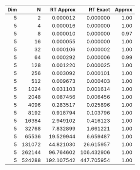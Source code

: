 | **Dim** | **N**  | **RT Approx** | **RT Exact** | **Approx** |
|--------:|-------:|--------------:|-------------:|-----------:|
| 5       | 2      | 0.000012      | 0.000000     | 1.00       |
| 5       | 4      | 0.000016      | 0.000000     | 1.00       |
| 5       | 8      | 0.000010      | 0.000000     | 0.97       |
| 5       | 16     | 0.000055      | 0.000000     | 1.00       |
| 5       | 32     | 0.000106      | 0.000002     | 1.00       |
| 5       | 64     | 0.000292      | 0.000006     | 0.99       |
| 5       | 128    | 0.001220      | 0.000025     | 1.00       |
| 5       | 256    | 0.003092      | 0.000101     | 1.00       |
| 5       | 512    | 0.009673      | 0.000403     | 1.00       |
| 5       | 1024   | 0.031103      | 0.001614     | 1.00       |
| 5       | 2048   | 0.087456      | 0.006456     | 1.00       |
| 5       | 4096   | 0.283517      | 0.025896     | 1.00       |
| 5       | 8192   | 0.918794      | 0.103796     | 1.00       |
| 5       | 16384  | 2.949102      | 0.416123     | 1.00       |
| 5       | 32768  | 7.832899      | 1.661221     | 1.00       |
| 5       | 65536  | 19.529944     | 6.659487     | 1.00       |
| 5       | 131072 | 44.821030     | 26.615957    | 1.00       |
| 5       | 262144 | 96.764602     | 106.432906   | 1.00       |
| 5       | 524288 | 192.107542    | 447.705954   | 1.00       |
